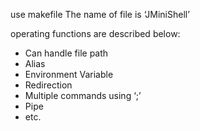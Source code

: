 use makefile
The name of file is ‘JMiniShell’

operating functions are described below:
 - Can handle file path
 - Alias
 - Environment Variable
 - Redirection
 - Multiple commands using ‘;’
 - Pipe
 - etc.